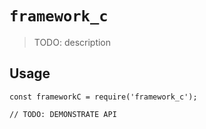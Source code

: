 # `framework_c`

> TODO: description

## Usage

```
const frameworkC = require('framework_c');

// TODO: DEMONSTRATE API
```
